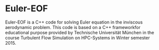# Euler-EOF

Euler-EOF is a C++ code for solving Euler equation in the inviscous aerodynamic problem. This code is based on a C++ frameworkfor educational purpose provided by Technische Universität München in the course Turbulent Flow Simulation on HPC-Systems in Winter semester 2015.  
